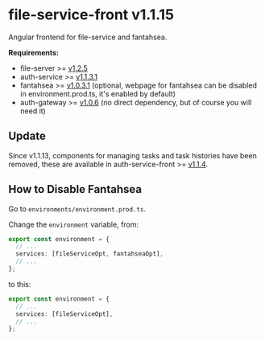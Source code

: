 # file-service-front v1.1.15

Angular frontend for file-service and fantahsea.

**Requirements:**

- file-server >= [v1.2.5](https://github.com/CurtisNewbie/file-server/tree/v1.2.5)
- auth-service >= [v1.1.3.1](https://github.com/CurtisNewbie/auth-service/tree/v1.1.3.1)
- fantahsea >= [v1.0.3.1](https://github.com/CurtisNewbie/fantahsea/tree/v1.0.3.1) (optional, webpage for fantahsea can be disabled in environment.prod.ts, it's enabled by default)
- auth-gateway >= [v1.0.6](https://github.com/CurtisNewbie/auth-gateway/tree/v1.0.6) (no direct dependency, but of course you will need it)

## Update

Since v1.1.13, components for managing tasks and task histories have been removed, these are available in auth-service-front >= [v1.1.4](https://github.com/curtisnewbie/auth-service-front/tree/v1.1.4). 

## How to Disable Fantahsea

Go to `environments/environment.prod.ts`. 

Change the `environment` variable, from:

```ts
export const environment = {
  // ...
  services: [fileServiceOpt, fantahseaOpt],
  // ...
};
```

to this:

```ts
export const environment = {
  // ...
  services: [fileServiceOpt],
  // ...
};
```

